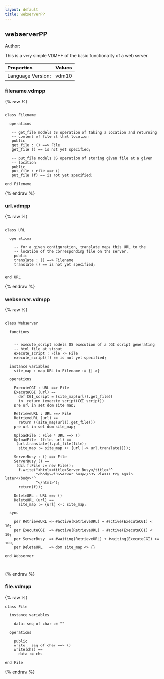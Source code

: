 ```yaml
---
layout: default
title: webserverPP
---
```


## webserverPP
Author: 



This is a very simple VDM++ of the basic functionality of a web
server.


| Properties | Values          |
| :------------ | :---------- |
|Language Version:| vdm10|


### filename.vdmpp

{% raw %}
~~~

class Filename

  operations

   -- get_file models OS operation of taking a location and returning
   -- content of file at that location
   public
   get_file : () ==> File
   get_file () == is not yet specified; 

   -- put_file models OS operation of storing given file at a given
   -- location
   public
   put_file : File ==> ()
   put_file (f) == is not yet specified; 

end Filename
~~~
{% endraw %}

### url.vdmpp

{% raw %}
~~~

class URL

  operations

    -- for a given configuration, translate maps this URL to the 
    -- location of the corresponding file on the server.
    public
    translate : () ==> Filename
    translate () == is not yet specified;
     

end URL
~~~
{% endraw %}

### webserver.vdmpp

{% raw %}
~~~

class Webserver

  functions


    -- execute_script models OS execution of a CGI script generating
    -- html file at stdout
    execute_script : File -> File
    execute_script(f) == is not yet specified;

  instance variables
    site_map : map URL to Filename := {|->}

  operations

    ExecuteCGI : URL ==> File
    ExecuteCGI (url) == 
      def CGI_script = (site_map(url)).get_file()
      in  return (execute_script(CGI_script))
    pre url in set dom site_map;

    RetrieveURL : URL ==> File
    RetrieveURL (url) == 
      return ((site_map(url)).get_file())
    pre url in set dom site_map;

    UploadFile : File * URL ==> ()
    UploadFile  (file, url) == 
     (url.translate().put_file(file);
      site_map := site_map ++ {url |-> url.translate()});

    ServerBusy : () ==> File
    ServerBusy () == 
     (dcl f:File := new File();
      f.write("<html><title>Server Busy</title>"^
              "<body><h3>Server busy</h3> Please try again later</body>"^
              "</html>");
      return(f));

    DeleteURL : URL ==> ()
    DeleteURL (url) ==
      site_map := {url} <-: site_map;

  sync
 
    per RetrieveURL => #active(RetrieveURL) + #active(ExecuteCGI) < 10;
    per ExecuteCGI  => #active(RetrieveURL) + #active(ExecuteCGI) < 10;
    per ServerBusy  => #waiting(RetrieveURL) + #waiting(ExecuteCGI) >= 100;
    per DeleteURL   => dom site_map <> {}

end Webserver

  
~~~
{% endraw %}

### file.vdmpp

{% raw %}
~~~
class File

  instance variables

    data: seq of char := ""

  operations 

    public
    write : seq of char ==> ()
    write(chs) == 
      data := chs

end File
~~~
{% endraw %}

